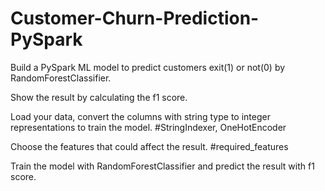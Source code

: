 # Customer-Churn-Prediction-PySpark

Build a PySpark ML model to predict customers exit(1) or not(0) by RandomForestClassifier.

Show the result by calculating the f1 score.


Load your data, convert the columns with string type to integer representations to train the model. #StringIndexer, OneHotEncoder

Choose the features that could affect the result. #required_features

Train the model with RandomForestClassifier and predict the result with f1 score.
